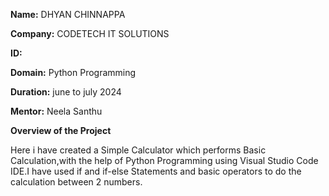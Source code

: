 **Name:**
DHYAN CHINNAPPA

**Company:**
CODETECH IT SOLUTIONS

**ID:**

**Domain:**
Python Programming

**Duration:**
june to july 2024

**Mentor:**
Neela Santhu

**Overview of the Project**

Here i have created a Simple Calculator which performs Basic Calculation,with the help of Python Programming using Visual Studio Code IDE.I have used if and if-else Statements and basic operators to do the calculation between 2 numbers.   
